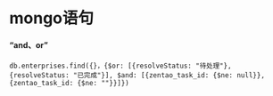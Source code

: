 # mongo语句
#### “and、or”
```
db.enterprises.find({}，{$or: [{resolveStatus: "待处理"}, {resolveStatus: "已完成"}], $and: [{zentao_task_id: {$ne: null}}, {zentao_task_id: {$ne: ""}}]})

```
